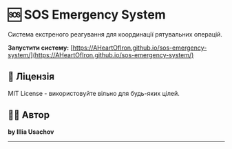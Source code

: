 # 🆘 SOS Emergency System

Система екстреного реагування для координації рятувальних операцій.


**Запустити систему:** [https://AHeartOfIron.github.io/sos-emergency-system/](https://AHeartOfIron.github.io/sos-emergency-system/)

## 📄 Ліцензія

MIT License - використовуйте вільно для будь-яких цілей.

## 👨‍💻 Автор

**by Illia Usachov**

---
